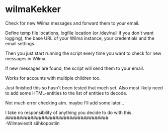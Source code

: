 # wilmaKekker
Check for new Wilma messages and forward them to your email.

Define temp file locations, logfile location (or /dev/null if you don't want logging), the base URL of your Wilma instance, your credentials and the email settings.

Then you just start running the script every time you want to check for new messages in Wilma.

If new messages are found, the script will send them to your email.

Works for accounts with multiple children too.

Just finished this so hasn't been tested that much yet. Also most likely need to add some HTML-entities to the list of entities to decode.

Not much error checking atm. maybe I'll add some later...

I take no responsibility of anything you decide to do with this.
</br>
#####################################</br>
-Wilmaviestit sähköpostiin
